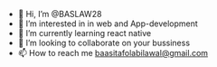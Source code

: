 - 👋 Hi, I’m @BASLAW28
- 👀 I’m interested in in web and App-development
- 🌱 I’m currently learning react native
- 💞️ I’m looking to collaborate on your bussiness
- 📫 How to reach me baasitafolabilawal@gmail.com

<!---
BASLAW28/BASLAW28 is a ✨ special ✨ repository because its `README.md` (this file) appears on your GitHub profile.
You can click the Preview link to take a look at your changes.
--->
